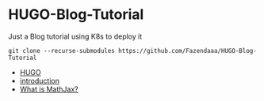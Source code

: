 # HUGO-Blog-Tutorial

Just a Blog tutorial using K8s to deploy it

```shell
git clone --recurse-submodules https://github.com/Fazendaaa/HUGO-Blog-Tutorial
```

- [HUGO](https://github.com/gohugoio/hugo)
- [introduction](https://themes.gohugo.io/hugo-theme-introduction/)
- [What is MathJax?](https://bwaycer.github.io/hugo_tutorial.hugo/tutorials/mathjax/)

